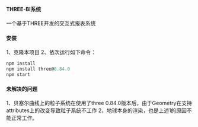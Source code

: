 #### THREE-BI系统
一个基于THREE开发的交互式报表系统

#### 安装
1、克隆本项目
2、依次运行如下命令：
```javascript
npm install
npm install three@0.84.0
npm start
```

#### 未解决的问题
1、贝塞尔曲线上的粒子系统在使用了three 0.84.0版本后，由于Geometry在支持attributes上的改变导致粒子系统不工作
2、地球本身的渲染，也是上述1的原因不能正常工作。
